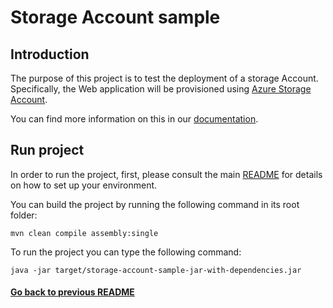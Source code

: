# Storage Account sample 

## Introduction

The purpose of this project is to test the deployment of a storage Account.
Specifically, the Web application will be provisioned using [Azure Storage Account](https://learn.microsoft.com/en-us/azure/storage/common/storage-account-overview/).

You can find more information on this in our [documentation](https://fractal.cloud/docs).

## Run project

In order to run the project, first, please consult the main [README](../../README.md#build-and-run-the-project-locally) for details on how to set up your environment.

You can build the project by running the following command in its root folder:

`mvn clean compile assembly:single`

To run the project you can type the following command:

`java -jar target/storage-account-sample-jar-with-dependencies.jar`

#### [Go back to previous README](../README.md)
